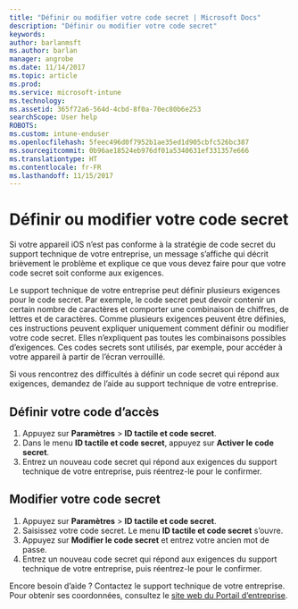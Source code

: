 ```yaml
---
title: "Définir ou modifier votre code secret | Microsoft Docs"
description: "Définir ou modifier votre code secret"
keywords: 
author: barlanmsft
ms.author: barlan
manager: angrobe
ms.date: 11/14/2017
ms.topic: article
ms.prod: 
ms.service: microsoft-intune
ms.technology: 
ms.assetid: 365f72a6-564d-4cbd-8f0a-70ec80b6e253
searchScope: User help
ROBOTS: 
ms.custom: intune-enduser
ms.openlocfilehash: 5feec496d0f7952b1ae35ed1d905cbfc526bc387
ms.sourcegitcommit: 0b96ae18524eb976df01a5340631ef331357e666
ms.translationtype: HT
ms.contentlocale: fr-FR
ms.lasthandoff: 11/15/2017
---
```

# <a name="set-or-change-your-passcode"></a>Définir ou modifier votre code secret

Si votre appareil iOS n’est pas conforme à la stratégie de code secret du support technique de votre entreprise, un message s’affiche qui décrit brièvement le problème et explique ce que vous devez faire pour que votre code secret soit conforme aux exigences.

Le support technique de votre entreprise peut définir plusieurs exigences pour le code secret. Par exemple, le code secret peut devoir contenir un certain nombre de caractères et comporter une combinaison de chiffres, de lettres et de caractères. Comme plusieurs exigences peuvent être définies, ces instructions peuvent expliquer uniquement comment définir ou modifier votre code secret. Elles n’expliquent pas toutes les combinaisons possibles d’exigences. Ces codes secrets sont utilisés, par exemple, pour accéder à votre appareil à partir de l’écran verrouillé.

Si vous rencontrez des difficultés à définir un code secret qui répond aux exigences, demandez de l’aide au support technique de votre entreprise.

## <a name="set-your-passcode"></a>Définir votre code d’accès

1. Appuyez sur **Paramètres** > **ID tactile et code secret**.
2. Dans le menu **ID tactile et code secret**, appuyez sur **Activer le code secret**.
3. Entrez un nouveau code secret qui répond aux exigences du support technique de votre entreprise, puis réentrez-le pour le confirmer.

## <a name="change-your-passcode"></a>Modifier votre code secret

1. Appuyez sur **Paramètres** > **ID tactile et code secret**.
2. Saisissez votre code secret. Le menu **ID tactile et code secret** s’ouvre.
2. Appuyez sur **Modifier le code secret** et entrez votre ancien mot de passe.
3. Entrez un nouveau code secret qui répond aux exigences du support technique de votre entreprise, puis réentrez-le pour le confirmer.

Encore besoin d’aide ? Contactez le support technique de votre entreprise. Pour obtenir ses coordonnées, consultez le [site web du Portail d’entreprise](https://portal.manage.microsoft.com).
